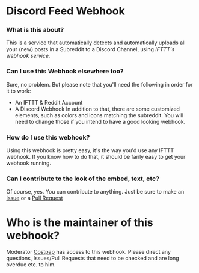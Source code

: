 # Discord Feed Webhook

### What is this about?
This is a service that automatically detects and automatically uploads all your (new) posts in a Subreddit to a Discord Channel, using *IFTTT's webhook service.*

### Can I use this Webhook elsewhere too?
Sure, no problem. But please note that you'll need the following in order for it to work:
- An IFTTT & Reddit Account
- A Discord Webhook
In addition to that, there are some customized elements, such as colors and icons matching the subreddit. You will need to change those if you intend to have a good looking webhook.

### How do I use this webhook?
Using this webhook is pretty easy, it's the way you'd use any IFTTT webhook. If you know how to do that, it should be farily easy to get your webhook running.

### Can I contribute to the look of the embed, text, etc?
Of course, yes. You can contribute to anything. Just be sure to make an [Issue](https://github.com/r-PSNFriends-Mods/user-scripts/issues) or a [Pull Request](https://github.com/r-PSNFriends-Mods/user-scripts/pulls)

# Who is the maintainer of this webhook?
Moderator [Costpap](https://github.com/Costpap) has access to this webhook. Please direct any questions, Issues/Pull Requests that need to be checked and are long overdue etc. to him.
